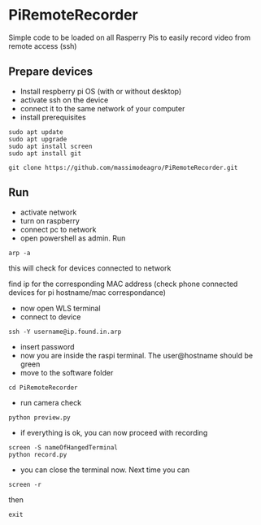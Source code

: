 # PiRemoteRecorder
Simple code to be loaded on all Rasperry Pis to easily record video from remote access (ssh)

## Prepare devices
- Install respberry pi OS (with or without desktop)
- activate ssh on the device
- connect it to the same network of your computer
- install prerequisites
```
sudo apt update
sudo apt upgrade
sudo apt install screen
sudo apt install git

git clone https://github.com/massimodeagro/PiRemoteRecorder.git
```

## Run
- activate network
- turn on raspberry
- connect pc to network
- open powershell as admin. Run
```
arp -a
```

this will check for devices connected to network

find ip for the corresponding MAC address (check phone connected devices for pi hostname/mac correspondance)

- now open WLS terminal
- connect to device
```
ssh -Y username@ip.found.in.arp
```
- insert password
- now you are inside the raspi terminal. The user@hostname should be green
- move to the software folder
```
cd PiRemoteRecorder
```

- run camera check
```
python preview.py
```

- if everything is ok, you can now proceed with recording
  
```
screen -S nameOfHangedTerminal
python record.py
```

- you can close the terminal now. Next time you can
```
screen -r
```

then

```
exit
```
